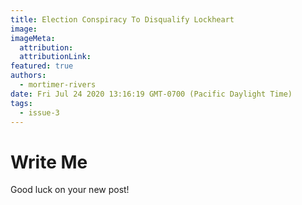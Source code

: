 ```yaml
---
title: Election Conspiracy To Disqualify Lockheart
image:
imageMeta:
  attribution:
  attributionLink:
featured: true
authors: 
  - mortimer-rivers
date: Fri Jul 24 2020 13:16:19 GMT-0700 (Pacific Daylight Time)
tags:
  - issue-3
---
```


# Write Me

Good luck on your new post!
